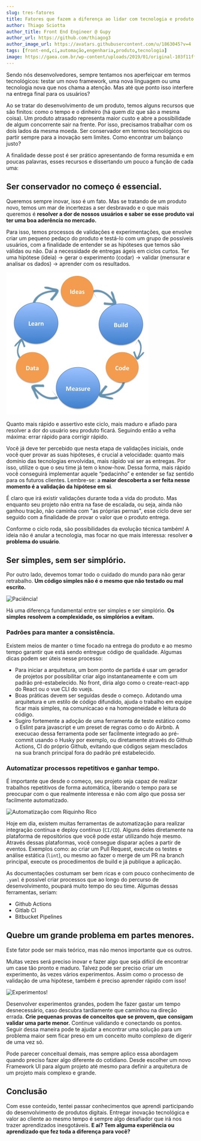 ```yaml
---
slug: tres-fatores
title: Fatores que fazem a diferença ao lidar com tecnologia e produto
author: Thiago Sciotta
author_title: Front End Engineer @ Gupy
author_url: https://github.com/thiagog3
author_image_url: https://avatars.githubusercontent.com/u/1863045?v=4
tags: [front-end,ci,automação,engenharia,produto,tecnologia]
image: https://gaea.com.br/wp-content/uploads/2019/01/original-103f11ff7cee30e6e968fb48a6271481.jpg
---
```


Sendo nós desenvolvedores, sempre tentamos nos aperfeiçoar em termos tecnológicos: testar um novo framework, uma nova linguagem ou uma tecnologia nova que nos chama a atenção. Mas até que ponto isso interfere na entrega final  para os usuários?

<!--truncate-->

Ao se tratar do desenvolvimento de um produto, temos alguns recursos que são finitos: como o tempo e o dinheiro (há quem diz que são a mesma coisa). Um produto atrasado representa maior custo e abre a possibilidade de algum concorrente sair na frente. Por isso, precisamos trabalhar com os dois lados da mesma moeda. Ser conservador em termos tecnológicos ou partir sempre para a inovação sem limites. Como encontrar um balanço justo?

A finalidade desse post é ser prático apresentando de forma resumida e em poucas palavras, esses recursos e dissertando um pouco a função de cada uma:

## Ser conservador no começo é essencial.
Queremos sempre inovar, isso é um fato. Mas se tratando de um produto novo, temos um mar de incertezas a ser desbravado e o que mais queremos é **resolver a dor de nossos usuários e saber se esse produto vai ter uma boa aderência no mercado.**

Para isso, temos processos de validações e experimentações, que envolve criar um pequeno pedaço do produto e testá-lo com um grupo de possíveis usuários, com a finalidade de entender se as hipóteses que temos são válidas ou não. Daí a necessidade de entregas ágeis em ciclos curtos. Ter uma hipótese (ideia) → gerar o experimento (codar) → validar (mensurar e analisar os dados) → aprender com os resultados.

![Build, measure, learn](../static/posts/build_measure_learn.jpg)

Quanto mais rápido e assertivo este ciclo, mais maduro e afiado para resolver a dor do usuário seu produto ficará. Seguindo então a velha máxima: errar rápido para corrigir rápido.

Você já deve ter percebido que nesta etapa de validações iniciais, onde você quer provar as suas hipóteses, é crucial a velocidade: quanto mais domínio das tecnologias envolvidas, mais rápido vai ser as entregas. Por isso, utilize o que o seu time já tem o know-how. Dessa forma, mais rápido você conseguirá implementar aquele “pedacinho” e entender se faz sentido para os futuros clientes. Lembre-se: a **maior descoberta a ser feita nesse momento é a validação da hipótese em si**. 

É claro que irá existir validações durante toda a vida do produto. Mas enquanto seu projeto não entra na fase de escalada, ou seja, ainda não ganhou tração, não caminha com "as próprias pernas", esse ciclo deve ser seguido com a finalidade de provar o valor que o produto entrega. 

Conforme o ciclo roda, são possibilidades da evolução técnica também! A ideia não é anular a tecnologia, mas focar no que mais interessa: resolver **o problema do usuário**.

## Ser simples, sem ser simplório.
Por outro lado, devemos tomar todo o cuidado do mundo para não gerar retrabalho. **Um código simples não é o mesmo que não testado ou mal escrito.**

![Paciência!](https://media.giphy.com/media/dlMIwDQAxXn1K/giphy.gif)

Há uma diferença fundamental entre ser simples e ser simplório. **Os simples resolvem a complexidade, os simplórios a evitam.**

### Padrões para manter a consistência.
Existem meios de manter o time focado na entrega do produto e ao mesmo tempo garantir que está sendo entregue código de qualidade. Algumas dicas podem ser úteis nesse processo:

- Para iniciar a arquitetura, um bom ponto de partida é usar um gerador de projetos por possibilitar criar algo instantaneamente e com um padrão pré-estabelecido. No front, diria algo como o create-react-app do React ou o vue CLI do vuejs.
- Boas práticas devem ser seguidas desde o começo. Adotando uma arquitetura e um estilo de código difundido, ajuda o trabalho em equipe ficar mais simples, na comunicacao e na homogeneidade e leitura do código.
- Sugiro fortemente a adoção de uma ferramenta de teste estático como o Eslint para javascript e um preset de regras como o do Airbnb. A execucao dessa ferramenta pode ser facilmente integrado ao pré-commit usando o Husky por exemplo, ou diretamente através do Github Actions, CI do próprio Github, evitando que códigos sejam mesclados na sua branch principal fora do padrão pré estabelecido.

### Automatizar processos repetitivos e ganhar tempo.
É importante que desde o começo, seu projeto seja capaz de realizar trabalhos repetitivos de forma automática, liberando o tempo para se preocupar com o que realmente interessa e não com algo que possa ser facilmente automatizado. 

![Automatização com Riquinho Rico](https://media.giphy.com/media/1nR6fu93A17vWZbO9c/giphy.gif)

Hoje em dia, existem muitas ferramentas de automatização para realizar integração contínua e deploy contínuo (`CI/CD`). Alguns deles diretamente na plataforma de repositórios que você pode estar utilizando hoje mesmo. Através dessas plataformas, você consegue disparar ações a partir de eventos. Exemplos como: ao criar um Pull Request, execute os testes e análise estática (`lint`), ou mesmo ao fazer o merge de um PR na branch principal, execute os procedimentos de build e já publique a aplicação. 

As documentações costumam ser bem ricas e com pouco conhecimento de `.yaml` é possível criar processos que ao longo do percurso de desenvolvimento, poupará muito tempo do seu time. Algumas dessas ferramentas, seriam:

- Github Actions
- Gitlab CI
- Bitbucket Pipelines

## Quebre um grande problema em partes menores.
Este fator pode ser mais teórico, mas não menos importante que os outros. 

Muitas vezes será preciso inovar e fazer algo que seja difícil de encontrar um case tão pronto e maduro. Talvez pode ser preciso criar um experimento, às vezes vários experimentos. Assim como o processo de validação de uma hipótese, também é preciso aprender rápido com isso! 

![Experimentos!](https://media.giphy.com/media/1iW2g0lzwdRqNu3m/giphy.gif)

Desenvolver experimentos grandes, podem lhe fazer gastar um tempo desnecessário, caso descubra tardiamente que caminhou na direção errada. **Crie pequenas provas de conceitos que se provem, que consigam validar uma parte menor.** Continue validando e conectando os pontos. Seguir dessa maneira pode te ajudar a encontrar uma solução para um problema maior sem ficar preso em um conceito muito complexo de digerir de uma vez só.

Pode parecer conceitual demais, mas sempre aplico essa abordagem quando preciso fazer algo diferente do cotidiano. Desde escolher um novo Framework UI para algum projeto até mesmo para definir a arquitetura de um projeto mais complexo e grande.

## Conclusão
Com esse conteúdo, tentei passar conhecimentos que aprendi participando do desenvolvimento de  produtos digitais. Entregar inovação tecnológica e valor ao cliente ao mesmo tempo é sempre algo desafiador que irá nos trazer aprendizados inesgotáveis. **E ai? Tem alguma experiência ou aprendizado que fez toda a diferença para você?**
